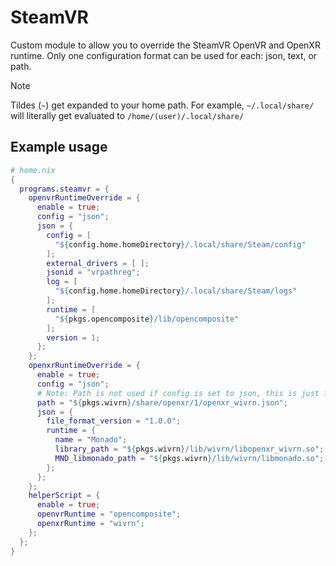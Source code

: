 # SteamVR
Custom module to allow you to override the SteamVR OpenVR and OpenXR runtime. Only one configuration format can be used for each: json, text, or path.

>[!NOTE]
> Tildes (`~`) get expanded to your home path. For example, `~/.local/share/` will literally get evaluated to `/home/(user)/.local/share/`

## Example usage
```nix
# home.nix
{
  programs.steamvr = {
    openvrRuntimeOverride = {
      enable = true;
      config = "json";
      json = {
        config = [
          "${config.home.homeDirectory}/.local/share/Steam/config"
        ];
        external_drivers = [ ];
        jsonid = "vrpathreg";
        log = [
          "${config.home.homeDirectory}/.local/share/Steam/logs"
        ];
        runtime = [
          "${pkgs.opencomposite}/lib/opencomposite"
        ];
        version = 1;
      };
    };
    openxrRuntimeOverride = {
      enable = true;
      config = "json";
      # Note: Path is not used if config is set to json, this is just for an example.
      path = "${pkgs.wivrn}/share/openxr/1/openxr_wivrn.json";
      json = {
        file_format_version = "1.0.0";
        runtime = {
          name = "Monado";
          library_path = "${pkgs.wivrn}/lib/wivrn/libopenxr_wivrn.so";
          MND_libmonado_path = "${pkgs.wivrn}/lib/wivrn/libmonado.so";
        };
      };
    };
    helperScript = {
      enable = true;
      openvrRuntime = "opencomposite";
      openxrRuntime = "wivrn";
    };
  };
}
```

